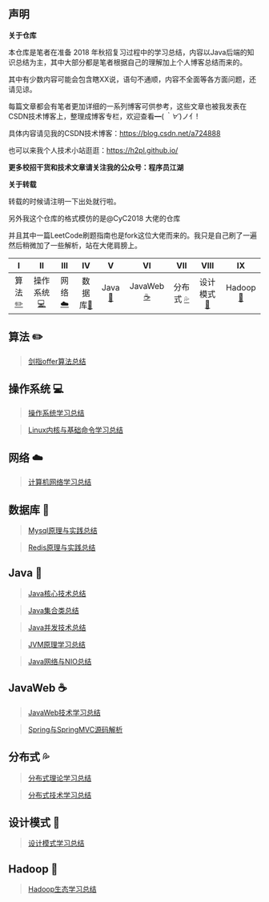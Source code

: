 ## 声明

**关于仓库**

本仓库是笔者在准备 2018 年秋招复习过程中的学习总结，内容以Java后端的知识总结为主，其中大部分都是笔者根据自己的理解加上个人博客总结而来的。

其中有少数内容可能会包含瞎XX说，语句不通顺，内容不全面等各方面问题，还请见谅。

每篇文章都会有笔者更加详细的一系列博客可供参考，这些文章也被我发表在CSDN技术博客上，整理成博客专栏，欢迎查看━(*｀∀´*)ノ亻!

具体内容请见我的CSDN技术博客：https://blog.csdn.net/a724888

也可以来我个人技术小站逛逛：https://h2pl.github.io/

**更多校招干货和技术文章请关注我的公众号：程序员江湖**

**关于转载**

转载的时候请注明一下出处就行啦。

另外我这个仓库的格式模仿的是@CyC2018 大佬的仓库

并且其中一篇LeetCode刷题指南也是fork这位大佬而来的。我只是自己刷了一遍然后稍微加了一些解析，站在大佬肩膀上。


| Ⅰ | Ⅱ | Ⅲ | Ⅳ | Ⅴ | Ⅵ | Ⅶ | Ⅷ | Ⅸ |
| :------: | :---------: | :-------: | :---------: | :---: | :---------:| :---------: | :---------: | :---------:|
| 算法[:pencil2:](#算法-pencil2) | 操作系统[:computer:](#操作系统-computer)|网络[:cloud:](#网络-cloud) | 数据库[:floppy_disk:](#数据库-floppy_disk)| Java[:couple:](#Java-couple) |JavaWeb [:coffee:](#JavaWeb-coffee)| 分布式 [:sweat_drops:](#分布式-sweat_drops)| 设计模式[:hammer:](#设计模式-hammer)| Hadoop[:speak_no_evil:](#Hadoop-speak_no_evil)|

## 算法 :pencil2:

> [剑指offer算法总结](https://github.com/h2pl/Java-Tutorial/blob/master/md/%E5%89%91%E6%8C%87offer.md)

## 操作系统 :computer:

> [操作系统学习总结](https://github.com/h2pl/Java-Tutorial/blob/master/md/%E6%93%8D%E4%BD%9C%E7%B3%BB%E7%BB%9F%E5%AD%A6%E4%B9%A0%E6%80%BB%E7%BB%93.md)

> [Linux内核与基础命令学习总结](https://github.com/h2pl/Java-Tutorial/blob/master/md/Linux%E5%86%85%E6%A0%B8%E4%B8%8E%E5%9F%BA%E7%A1%80%E5%91%BD%E4%BB%A4%E5%AD%A6%E4%B9%A0%E6%80%BB%E7%BB%93.md)

## 网络 :cloud:

> [计算机网络学习总结](https://github.com/h2pl/Java-Tutorial/blob/master/md/%E8%AE%A1%E7%AE%97%E6%9C%BA%E7%BD%91%E7%BB%9C%E5%AD%A6%E4%B9%A0%E6%80%BB%E7%BB%93.md)

## 数据库 :floppy_disk:

> [Mysql原理与实践总结](https://github.com/h2pl/Java-Tutorial/blob/master/md/Mysql%E5%8E%9F%E7%90%86%E4%B8%8E%E5%AE%9E%E8%B7%B5%E6%80%BB%E7%BB%93.md)

> [Redis原理与实践总结](https://github.com/h2pl/Java-Tutorial/blob/master/md/Redis%E5%8E%9F%E7%90%86%E4%B8%8E%E5%AE%9E%E8%B7%B5%E6%80%BB%E7%BB%93.md)

## Java :couple:

> [Java核心技术总结](https://github.com/h2pl/Java-Tutorial/blob/master/md/Java%E6%A0%B8%E5%BF%83%E6%8A%80%E6%9C%AF%E6%80%BB%E7%BB%93.md)

> [Java集合类总结](https://github.com/h2pl/Java-Tutorial/blob/master/md/Java%E9%9B%86%E5%90%88%E7%B1%BB%E6%80%BB%E7%BB%93.md)

> [Java并发技术总结](https://github.com/h2pl/Java-Tutorial/blob/master/md/Java%E5%B9%B6%E5%8F%91%E6%80%BB%E7%BB%93.md)

> [JVM原理学习总结](https://github.com/h2pl/Java-Tutorial/blob/master/md/JVM%E6%80%BB%E7%BB%93.md)

> [Java网络与NIO总结](https://github.com/h2pl/Java-Tutorial/blob/master/md/Java%E7%BD%91%E7%BB%9C%E4%B8%8ENIO%E6%80%BB%E7%BB%93.md)

## JavaWeb :coffee: 

> [JavaWeb技术学习总结](https://github.com/h2pl/Java-Tutorial/blob/master/md/JavaWeb%E6%8A%80%E6%9C%AF%E6%80%BB%E7%BB%93.md)

> [Spring与SpringMVC源码解析](https://github.com/h2pl/Java-Tutorial/blob/master/md/Spring%E4%B8%8ESpringMVC%E6%BA%90%E7%A0%81%E8%A7%A3%E6%9E%90%E6%80%BB%E7%BB%93.md)

## 分布式 :sweat_drops:

> [分布式理论学习总结](https://github.com/h2pl/Java-Tutorial/blob/master/md/%E5%88%86%E5%B8%83%E5%BC%8F%E7%90%86%E8%AE%BA%E6%80%BB%E7%BB%93.md)

> [分布式技术学习总结](https://github.com/h2pl/Java-Tutorial/blob/master/md/%E5%88%86%E5%B8%83%E5%BC%8F%E6%8A%80%E6%9C%AF%E5%AE%9E%E8%B7%B5%E6%80%BB%E7%BB%93.md)

## 设计模式 :hammer:
> [设计模式学习总结](https://github.com/h2pl/Java-Tutorial/blob/master/md/%E8%AE%BE%E8%AE%A1%E6%A8%A1%E5%BC%8F%E5%AD%A6%E4%B9%A0%E6%80%BB%E7%BB%93.md)

## Hadoop :speak_no_evil:

> [Hadoop生态学习总结](https://github.com/h2pl/Java-Tutorial/blob/master/md/Hadoop%E7%94%9F%E6%80%81%E6%80%BB%E7%BB%93.md)

</br>




